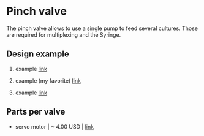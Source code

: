 # Pinch valve

The pinch valve allows to use a single pump to feed several cultures.
Those are required for multiplexing and the Syringe.

## Design example

1. example [link](https://www.youtube.com/watch?v=Fx_Uw13eh48)

2. example (my favorite) [link](https://www.youtube.com/watch?v=4raXnoKUtow)

3. example [link](http://depts.washington.edu/soslab/turbidostat/pmwiki/pmwiki.php?n=ConstructionManual.PinchValve)

## Parts per valve

- servo motor | ~ 4.00 USD | [link](https://altronics.cl/micro-servo-mg90s)
